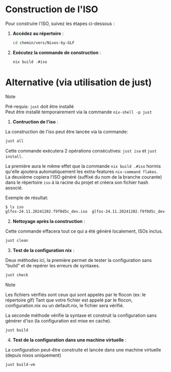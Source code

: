 # Construction de l'ISO

Pour construire l'ISO, suivez les étapes ci-dessous :

1. **Accédez au répertoire** :
   ```sh
   cd chemin/vers/Nixos-by-GLF
   ```

2. **Exécutez la commande de construction** :
   ```sh
   nix build .#iso 
   ```

# Alternative (via utilisation de just)

> [!NOTE]  
> Pré-requis: `just` doit être installé  
> Peut être installé temporairement via la commande `nix-shell -p just`  

1. **Contruction de l'iso** :

La construction de l'iso peut être lancée via la commande:  
   ```bash
   just all
   ```

Cette commande exécutera 2 opérations consécutives: `just iso` et `just install`.  

La première aura le même effet que la commande `nix build .#iso` hormis qu'elle ajoutera automatiquement les extra-features `nix-command flakes`.  
La deuxième copiera l'ISO généré (suffixé du nom de la branche courante) dans le répertoire `iso` à la racine du projet et créera son fichier hash associé.  

Exemple de résultat:  
   ```bash
   $ ls iso
   glfos-24.11.20241202.f9f0d5c_dev.iso  glfos-24.11.20241202.f9f0d5c_dev.iso.sha256sum
   ```

2. **Nettoyage après la construction** : 

Cette commande effacera tout ce qui a été généré localement, ISOs inclus.  

   ```bash
   just clean
   ```

3. **Test de la configuration nix** : 

Deux méthodes ici, la première permet de tester la configuration sans "build" et de repérer les erreurs de syntaxes.

```bash
just check
```

> [!NOTE]
> Les fichiers vérifiés sont ceux qui sont appelés par le flocon (ex: le répertoire glf)
> Tant que votre fichier est appelé par le flocon, configuration.nix ou un default.nix, le fichier sera vérifié.

La seconde méthode vérifie la syntaxe et construit la configuration sans générer d'iso (la configuration est mise en cache).

```bash 
just build
```

4. **Test de la configuration dans une machine virtuelle** :

La configuration peut-être construite et lancée dans une machine virtuelle (depuis nixos uniquement)

```bash
just build-vm
```
